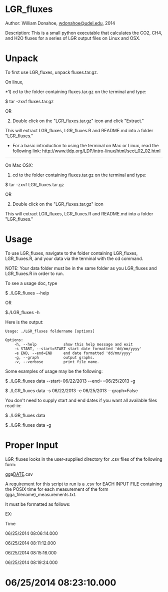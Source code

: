 LGR_fluxes
==========

Author: William Donahoe, wdonahoe@udel.edu, 2014

Description: This is a small python executable that calculates the CO2, CH4, and H2O fluxes for a series of LGR output files on Linux and OSX.

Unpack
==========
To first use LGR_fluxes, unpack fluxes.tar.gz.

On linux,

*1) cd to the folder containing fluxes.tar.gz on the terminal and type:

$ tar -zxvf fluxes.tar.gz

OR

2) Double click on the "LGR_fluxes.tar.gz" icon and click "Extract."

This will extract LGR_fluxes, LGR_fluxes.R and README.md into a folder "LGR_fluxes."

* For a basic introduction to using the terminal on Mac or Linux, read the following link:
http://www.tldp.org/LDP/intro-linux/html/sect_02_02.html
---------
On Mac OSX:

1) cd to the folder containing fluxes.tar.gz on the terminal and type:

$ tar -zxvf LGR_fluxes.tar.gz

OR

2) Double click on the "LGR_fluxes.tar.gz" icon

This will extract LGR_fluxes, LGR_fluxes.R and README.md into a folder "LGR_fluxes."

Usage
=========
To use LGR_fluxes, navigate to the folder containing LGR_fluxes, LGR_fluxes.R, and your data via the terminal with the cd command.

NOTE: Your data folder must be in the same folder as you LGR_fluxes and LGR_fluxes.R in order to run.

To see a usage doc, type

$ ./LGR_fluxes --help

OR

$./LGR_fluxes -h

Here is the output:

	Usage: ./LGR_fluxes foldername [options]

	Options:
  		-h, --help            show this help message and exit
  		-s START, --start=START start date formatted 'dd/mm/yyyy'
  		-e END, --end=END     end date formatted 'dd/mm/yyyy'
  		-g, --graph           output graphs.
  		-v, --verbose         print file name.

Some examples of usage may be the following:

$ ./LGR_fluxes data --start=06/22/2013 --end==06/25/2013 -g

$ ./LGR_fluxes data -s 06/22/2013 -e 06/25/2013 --graph=False

You don't need to supply start and end dates if you want all available files read-in:

$ ./LGR_fluxes data

$ ./LGR_fluxes data -g

Proper Input
=========
LGR_fluxes looks in the user-supplied directory for .csv files of the following form:

gga[DATE](...).csv

A requirement for this script to run is a .csv for EACH INPUT FILE containing the POSIX time for each measurement of the form (gga_filename)_measurements.txt.

It must be formatted as follows:

EX:

Time

06/25/2014 08:06:14.000

06/25/2014 08:11:12.000

06/25/2014 08:15:16.000

06/25/2014 08:19:24.000

06/25/2014 08:23:10.000
=========



